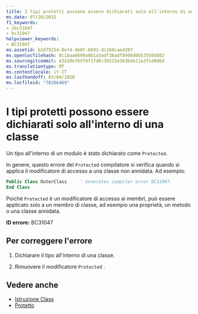 ```yaml
---
title: I tipi protetti possono essere dichiarati solo all'interno di una classe
ms.date: 07/20/2015
f1_keywords:
- vbc31047
- bc31047
helpviewer_keywords:
- BC31047
ms.assetid: b2d79254-8efd-4b8f-b691-dc168caed207
ms.openlocfilehash: 8c1baa6699a0b1a3adf36adf8998d0b53558dd82
ms.sourcegitcommit: 43d10ef65f0f1fd6c3b515e363bde11a3fcd8d6d
ms.translationtype: MT
ms.contentlocale: it-IT
ms.lasthandoff: 03/04/2020
ms.locfileid: "78266469"
---
```

# <a name="protected-types-can-only-be-declared-inside-of-a-class"></a>I tipi protetti possono essere dichiarati solo all'interno di una classe
Un tipo all'interno di un modulo è stato dichiarato come `Protected`.

In genere, questo errore del `Protected` compilatore si verifica quando si applica il modificatore di accesso a una classe non annidata. Ad esempio:

```vb
Public Class OuterClass     ' Generates compiler error BC31047.
End Class
```

Poiché `Protected` è un modificatore di accesso ai membri, può essere applicato solo a un membro di classe, ad esempio una proprietà, un metodo o una classe annidata.

 **ID errore:** BC31047  
  
## <a name="to-correct-this-error"></a>Per correggere l'errore  
  
1. Dichiarare il tipo all'interno di una classe.  
  
2. Rimuovere il modificatore `Protected` .  
  
## <a name="see-also"></a>Vedere anche

- [Istruzione Class](../../visual-basic/language-reference/statements/class-statement.md)
- [Protetto](../../visual-basic/language-reference/modifiers/protected.md)
